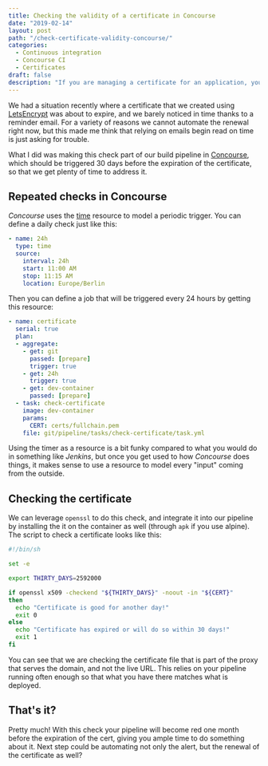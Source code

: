 ```yaml
---
title: Checking the validity of a certificate in Concourse
date: "2019-02-14"
layout: post
path: "/check-certificate-validity-concourse/"
categories:
  - Continuous integration 
  - Concourse CI
  - Certificates
draft: false
description: "If you are managing a certificate for an application, you should make sure you know when it is going to expire. This can be automated as part of your build pipeline"
---
```


We had a situation recently where a certificate that we created using [LetsEncrypt](https://letsencrypt.org/) was about to expire, and we barely noticed in time thanks to a reminder email. For a variety of reasons we cannot automate the renewal right now, but this made me think that relying on emails begin read on time is just asking for trouble.

What I did was making this check part of our build pipeline in [Concourse](https://concourse-ci.org/), which should be triggered 30 days before the expiration of the certificate, so that we get plenty of time to address it.

<!--more-->

## Repeated checks in Concourse

_Concourse_ uses the [time](https://github.com/concourse/time-resource) resource to model a periodic trigger. You can define a daily check just like this:

```yaml
- name: 24h
  type: time
  source:
    interval: 24h
    start: 11:00 AM
    stop: 11:15 AM
    location: Europe/Berlin
```

Then you can define a job that will be triggered every 24 hours by getting this resource:

```yaml
- name: certificate
  serial: true
  plan:
  - aggregate:
    - get: git
      passed: [prepare]
      trigger: true
    - get: 24h
      trigger: true
    - get: dev-container
      passed: [prepare]
  - task: check-certificate
    image: dev-container
    params:
      CERT: certs/fullchain.pem
    file: git/pipeline/tasks/check-certificate/task.yml
```

Using the timer as a resource is a bit funky compared to what you would do in something like _Jenkins_, but once you get used to how _Concourse_ does things, it makes sense to use a resource to model every "input" coming from the outside.

## Checking the certificate

We can leverage `openssl` to do this check, and integrate it into our pipeline by installing the it on the container as well (through `apk` if you use alpine). The script to check a certificate looks like this:

```bash
#!/bin/sh

set -e

export THIRTY_DAYS=2592000

if openssl x509 -checkend "${THIRTY_DAYS}" -noout -in "${CERT}"
then
  echo "Certificate is good for another day!"
  exit 0
else
  echo "Certificate has expired or will do so within 30 days!"
  exit 1
fi
```

You can see that we are checking the certificate file that is part of the proxy that serves the domain, and not the live URL. This relies on your pipeline running often enough so that what you have there matches what is deployed.

## That's it?

Pretty much! With this check your pipeline will become red one month before the expiration of the cert, giving you ample time to do something about it. Next step could be automating not only the alert, but the renewal of the certificate as well?

